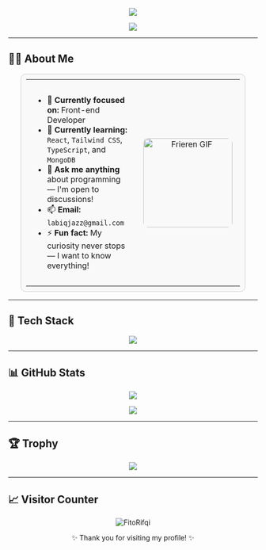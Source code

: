 <!-- Header Banner: White-Purple -->
<p align="center">
  <img src="https://capsule-render.vercel.app/api?type=waving&color=0:8B0000,100:FF4500&height=200&section=header&text=Hi,%20I'M%20Labiq%20👋&fontColor=ffffff&fontSize=40&fontAlignY=35&desc=Technology%20Enthusiast&descAlignY=60&descAlign=50&descFontColor=ffffff" />
</p>

<!-- Typing Effect: Purple -->
<p align="center">
  <img src="https://readme-typing-svg.herokuapp.com?font=Fira+Code&weight=500&size=22&pause=1000&color=8B5CF6&center=true&vCenter=true&width=435&lines=I+love+building+cool+projects+🚀;Learning+Web+Dev%2C+React.js+%26+moree+💻;" />
</p>

---

## 👨‍💻 About Me

<div align="center">
  <table style="border: 1px solid #ccc; border-radius: 10px; padding: 10px; background-color: #f9f9f9; width: 90%;">
    <tr>
      <td valign="top" width="65%" style="padding: 15px;">
        <ul>
          <li>🔭 <strong>Currently focused on:</strong> Front-end Developer</li>
          <li>🌱 <strong>Currently learning:</strong> <code>React</code>, <code>Tailwind CSS</code>, <code>TypeScript</code>, and <code>MongoDB</code></li>
          <li>💬 <strong>Ask me anything</strong> about programming — I'm open to discussions!</li>
          <li>📫 <strong>Email:</strong> <code>labiqjazz@gmail.com</code></li>
          <li>⚡ <strong>Fun fact:</strong> My curiosity never stops — I want to know everything!</li>
        </ul>
      </td>
      <td align="center" width="35%" style="padding: 15px;">
        <img src="https://github.com/user-attachments/assets/88e4de7a-ab67-438a-a689-f749dbff9352" width="180px" alt="Frieren GIF" style="border-radius: 10px;" />
      </td>
    </tr>
  </table>
</div>


---

## 🧰 Tech Stack

<p align="center">
  <img src="https://skillicons.dev/icons?i=html,css,js,typescript,php,react,mysql,tailwind,git,github" />
</p>

---

## 📊 GitHub Stats

<p align="center">
  <img src="https://github-readme-stats.vercel.app/api?username=excotide&show_icons=true&theme=tokyonight&hide_title=true" />
</p>

<p align="center">
  <img src="https://github-readme-stats.vercel.app/api/top-langs/?username=excotide&layout=compact&theme=tokyonight" />
</p>

---

## 🏆 Trophy

<p align="center">
  <img src="https://github-profile-trophy.vercel.app/?username=excotide&theme=onestar&margin-w=10&no-frame=true" />
</p>

---

## 📈 Visitor Counter

<p align="center">
  <img src="https://komarev.com/ghpvc/?username=excotide&label=Profile%20views&color=0e75b6&style=flat" alt="FitoRifqi" />
</p>

<p align="center">✨ Thank you for visiting my profile! ✨</p>
